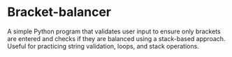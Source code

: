 # Bracket-balancer
A simple Python program that validates user input to ensure only brackets are entered and checks if they are balanced using a stack-based approach. Useful for practicing string validation, loops, and stack operations.
